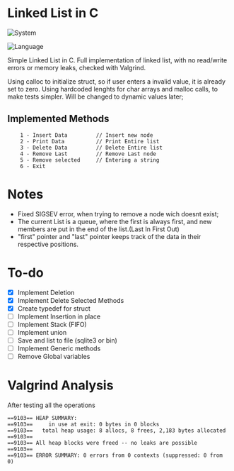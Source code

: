 # Linked List in C

![System](https://img.shields.io/badge/System-Android_TERMUX-47D147?style=for-the-badge&logo=android)

![Language](https://img.shields.io/badge/language-c-00599c?style=for-the-badge&logo=c&logoColor=white)

Simple Linked List in C. Full implementation of linked list, with no read/write errors or memory leaks, checked with Valgrind. 

Using calloc  to initialize struct, so if user enters a invalid value, it is already set to zero. Using hardcoded lenghts for char arrays and malloc calls, to make tests simpler. Will be changed to dynamic values later;

## Implemented Methods

````
    1 - Insert Data         // Insert new node
    2 - Print Data          // Print Entire list
    3 - Delete Data         // Delete Entire list
    4 - Remove Last         // Remove Last node
    5 - Remove selected     // Entering a string
    6 - Exit
````

<!--
## Features:
Generic methods allows to reuse code to create different types of lists. Queue and Stacks can be handled by Insert and Delete.
-->

# Notes 

- Fixed SIGSEV error, when trying to remove a node wich doesnt exist;
- The current List is a queue, where the first is always first, and new members are put in the end of the list.(Last In First Out)
- "first" pointer and "last" pointer keeps track of the data in their respective positions.

# To-do

- [X] Implement Deletion
- [X] Implement Delete Selected Methods
- [X] Create typedef for struct 
- [ ] Implement Insertion in place 
- [ ] Implement Stack (FIFO)
- [ ] Implement union
- [ ] Save and list to file (sqlite3 or bin)
- [ ] Implement Generic methods
- [ ] Remove Global variables
 
# Valgrind Analysis

After testing all the operations
````
==9103== HEAP SUMMARY:
==9103==     in use at exit: 0 bytes in 0 blocks
==9103==   total heap usage: 8 allocs, 8 frees, 2,183 bytes allocated
==9103== 
==9103== All heap blocks were freed -- no leaks are possible
==9103== 
==9103== ERROR SUMMARY: 0 errors from 0 contexts (suppressed: 0 from 0)
````
